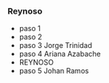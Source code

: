 

### Reynoso


- paso 1
- paso 2
- paso 3 Jorge Trinidad
- paso 4 Ariana Azabache
- REYNOSO
- paso 5 Johan Ramos




